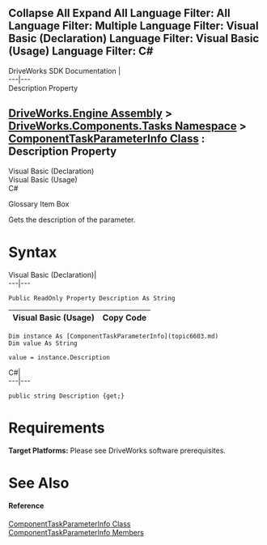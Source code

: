 Collapse All Expand All Language Filter: All  Language Filter: Multiple  Language Filter: Visual Basic (Declaration) Language Filter: Visual Basic (Usage) Language Filter: C#  
---  
DriveWorks SDK Documentation  |   
---|---  
Description Property   
  
[DriveWorks.Engine Assembly](topic2156.md) > [DriveWorks.Components.Tasks Namespace](topic6391.md) > [ComponentTaskParameterInfo Class](topic6603.md) : Description Property  
---  
  
Visual Basic (Declaration)    
Visual Basic (Usage)    
C# 

Glossary Item Box

Gets the description of the parameter. 

# Syntax

Visual Basic (Declaration)|   
---|---  
      
    
    Public ReadOnly Property Description As String  
  
Visual Basic (Usage)| Copy Code  
---|---  
      
    
    Dim instance As [ComponentTaskParameterInfo](topic6603.md)
    Dim value As String
     
    value = instance.Description  
  
C#|   
---|---  
      
    
    public string Description {get;}  
  
# Requirements

**Target Platforms:** Please see DriveWorks software prerequisites.

# See Also

#### Reference

[ComponentTaskParameterInfo Class](topic6603.md)   
[ComponentTaskParameterInfo Members](topic6604.md)


